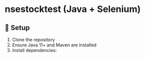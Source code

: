 # nsestocktest (Java + Selenium)

## 🔧 Setup
1. Clone the repository
2. Ensure Java 11+ and Maven are installed
3. Install dependencies: